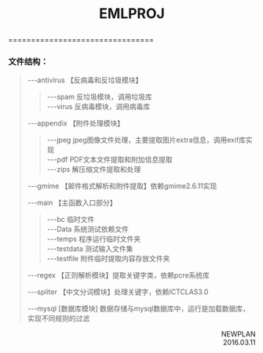 # <p align="center">EMLPROJ</p>
================================
### 文件结构：
>---antivirus 【反病毒和反垃圾模块】
>>---spam 反垃圾模块，调用垃圾库</br> 
>>---virus 反病毒模块，调用病毒库
>
>---appendix 【附件处理模块】
>>---jpeg jpeg图像文件处理，主要提取图片extra信息，调用exif库实现</br> 
>>---pdf PDF文本文件提取和附加信息提取</br> 
>>---zips 解压缩文件提取和处理</br> 
>
>---gmime 【邮件格式解析和附件提取】依赖gmime2.6.11实现
>
>---main 【主函数入口部分】
>>---bc 临时文件</br>
>>---Data 系统测试依赖文件</br> 
>>---temps 程序运行临时文件夹</br>
>>---testdata 测试输入文件集</br>
>>---testfile 附件临时提取内容存放文件夹</br>
>
>---regex 【正则解析模块】提取关键字类，依赖pcre系统库
>
>---spliter 【中文分词模块】处理关键字，依赖ICTCLAS3.0
>
>---mysql  [数据库模块] 数据存储与mysql数据库中，运行是加载数据库，实现不同规则的过滤
>

<p align="right">NEWPLAN </br>2016.03.11</p>
